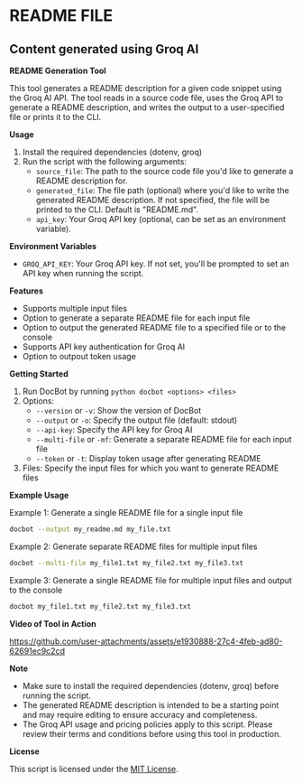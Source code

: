 # README FILE
## Content generated using Groq AI 


**README Generation Tool**

This tool generates a README description for a given code snippet using the Groq AI API. The tool reads in a source code file, uses the Groq API to generate a README description, and writes the output to a user-specified file or prints it to the CLI.

**Usage**

1. Install the required dependencies (dotenv, groq)
2. Run the script with the following arguments:
    - `source_file`: The path to the source code file you'd like to generate a README description for.
    - `generated_file`: The file path (optional) where you'd like to write the generated README description. If not specified, the file will be printed to the CLI. Default is "README.md".
    - `api_key`: Your Groq API key (optional, can be set as an environment variable).

**Environment Variables**

* `GROQ_API_KEY`: Your Groq API key. If not set, you'll be prompted to set an API key when running the script.

**Features**

* Supports multiple input files
* Option to generate a separate README file for each input file
* Option to output the generated README file to a specified file or to the console
* Supports API key authentication for Groq AI
* Option to outpout token usage

**Getting Started**

1. Run DocBot by running `python docbot <options> <files>`
2. Options:
	* `--version` or `-v`: Show the version of DocBot
	* `--output` or `-o`: Specify the output file (default: stdout)
	* `--api-key`: Specify the API key for Groq AI
	* `--multi-file` or `-mf`: Generate a separate README file for each input file
	* `--token` or `-t`: Display token usage after generating README
3. Files: Specify the input files for which you want to generate README files

**Example Usage**

Example 1: Generate a single README file for a single input file
```bash
docbot --output my_readme.md my_file.txt
```
Example 2: Generate separate README files for multiple input files
```bash
docbot --multi-file my_file1.txt my_file2.txt my_file3.txt
```
Example 3: Generate a single README file for multiple input files and output to the console
```bash
docbot my_file1.txt my_file2.txt my_file3.txt
```
**Video of Tool in Action**


https://github.com/user-attachments/assets/e1930888-27c4-4feb-ad80-62691ec9c2cd



**Note**

* Make sure to install the required dependencies (dotenv, groq) before running the script.
* The generated README description is intended to be a starting point and may require editing to ensure accuracy and completeness.
* The Groq API usage and pricing policies apply to this script. Please review their terms and conditions before using this tool in production.

**License**

This script is licensed under the [MIT License](https://opensource.org/licenses/MIT).
